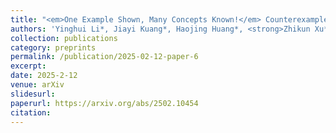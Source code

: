 ```yaml
---
title: "<em>One Example Shown, Many Concepts Known!</em> Counterexample-Driven Conceptual Reasoning in Mathematical LLMs"
authors: 'Yinghui Li*, Jiayi Kuang*, Haojing Huang*, <strong>Zhikun Xu*†</strong>, Xinnian Liang, Yi Yu, Wenlian Lu, Yangning Li, Xiaoyu Tan, Chao Qu, Ying Shen, Hai-Tao Zheng, Philip S. Yu'
collection: publications
category: preprints
permalink: /publication/2025-02-12-paper-6
excerpt: 
date: 2025-2-12
venue: arXiv
slidesurl: 
paperurl: https://arxiv.org/abs/2502.10454
citation: 
---
```


